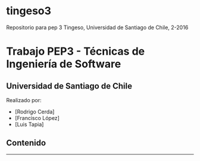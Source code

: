 # tingeso3
Repositorio para pep 3 Tingeso, Universidad de Santiago de Chile, 2-2016

# Trabajo PEP3 - Técnicas de Ingeniería de Software
## Universidad de Santiago de Chile

Realizado por: 
<!-- toc -->
- [Rodrigo Cerda]
- [Francisco López]
- [Luis Tapia]
<!-- tocstop -->

## Contenido

---
